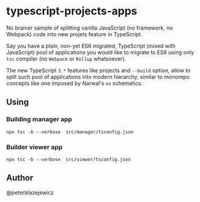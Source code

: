 # typescript-projects-apps

No brainer sample of splitting vanilla JavaScript (no framework, no Webpack) code into new projets feature in TypeScript.

Say you have a plain, non-yet ES6 migrated, TypeScript (mixed with JavaScript) pool of applications you would like to migrate to ES6 using only `tsc` compiler (no `Webpack` or `Rollup` whatsoever).

The new TypeScript `3.*` features like projects and `--build` option, allow to split such pool of applications into modern hierarchy, similar to monorepo concepts like one imposed by Narwal's `nx` schematics.

## Using

### Building manager app

```shell
npx tsc -b --verbose  src/manager/tsconfig.json
```

### Builder viewer app

```shell
npx tsc -b --verbose  src/viewer/tsconfig.json
```

## Author

@peterblazejewicz
